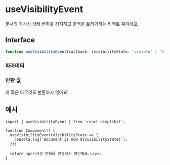 # useVisibilityEvent

문서의 가시성 상태 변화를 감지하고 콜백을 트리거하는 리액트 훅이에요.

## Interface

```ts
function useVisibilityEvent(callback: (visibilityState: 'visible' | 'hidden') => void, options: object): void;
```

### 파라미터

<Interface
  required
  name="callback"
  type="(visibilityState: 'visible' | 'hidden') => void"
  description="가시성 상태가 변경될 때 호출되는 함수예요. 현재 가시성 상태('visible' 또는 'hidden')를 인자로 받아요."
/>

<Interface
  name="options"
  type="object"
  description="훅의 선택적 설정이에요."
  :nested="[
    {
      name: 'options.immediate',
      type: 'boolean',
      defaultValue: 'false',
      description:
        '만약 true이면, 현재 가시성 상태로 곧바로 마운팅할 때 콜백이 호출돼요.',
    },
  ]"
/>

### 반환 값

이 훅은 아무것도 반환하지 않아요.

## 예시

```tsx
import { useVisibilityEvent } from 'react-simplikit';

function Component() {
  useVisibilityEvent(visibilityState => {
    console.log(`Document is now ${visibilityState}`);
  });

  return <p>가시성 변화를 콘솔에서 확인해요.</p>;
}
```
